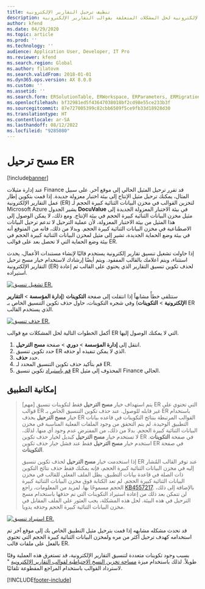 ```yaml
---
title: تنظيف ترحيل التقارير الإلكترونية
description: توضح هذه المقالة كيفية استخدام وظيفة مسح ترحيل التقارير الإلكترونية لحل المشكلات المتعلقة بقوالب التقارير الإلكترونية.
author: kfend
ms.date: 04/29/2020
ms.topic: article
ms.prod: ''
ms.technology: ''
audience: Application User, Developer, IT Pro
ms.reviewer: kfend
ms.search.region: Global
ms.author: filatovm
ms.search.validFrom: 2018-01-01
ms.dyn365.ops.version: AX 8.0.0
ms.custom: ''
ms.assetid: ''
ms.search.form: ERSolutionTable, ERWorkspace, ERParameters, ERMigrationCleanup
ms.openlocfilehash: bf32981ed5f43647038018bf2cd98e55ce233b3f
ms.sourcegitcommit: 87e727005399c82cbb6509f5ce9fb33d18928d30
ms.translationtype: HT
ms.contentlocale: ar-SA
ms.lasthandoff: 08/12/2022
ms.locfileid: "9285080"
---
```

# <a name="er-migration-cleanup"></a>مسح ترحيل ER 

[!include[banner](../includes/banner.md)]

عند إدارة مثيلات Finance قد تقرر ترحيل المثيل الحالي إلى موقع آخر. على سبيل المثال، يمكنك ترحيل مثيل الإنتاج إلى بيئة اختبار معزولة جديدة. إذا قمت بتكوين إطار عمل التقارير الإلكترونية (ER) لتخزين القوالب في مخزن البيانات الثنائية كبيرة الحجم لـ Microsoft Azure يشير الجدول **DocuValue** في بيئة الاختبار المعزولة الجديدة إلى مثيل مخزن البيانات الثنائية كبيرة الحجم في بيئة الإنتاج. ومع ذلك، لا يمكن الوصول إلى هذا المثيل من بيئة الاختبار المعزولة، لأن عملية الترحيل لا تدعم ترحيل البيانات الاصطناعية في مخزن البيانات الثنائية كبيرة الحجم. وبدلا من ذلك، فانه من المتوقع أنه في بيئة وضع الحماية الجديدة، تشير إلى مثيل لمخزن البيانات الثنائية كبيرة الحجم في بيئة وضع الحماية‬ التي لا تحصل بعد على قوالب ER.

إذا حاولت تشغيل تنسيق تقارير إلكترونية يستخدم قالبًا لإنشاء مستندات الأعمال، يحدث استثناء، ويتم اعلامك بالقالب المفقود. ويتم أيضًا إرشادك لاستخدام خيار مسح ترحيل التقارير الإلكترونية (ER) لحذف تكوين تنسيق التقارير الذي يحتوي على القالب ثم إعادة استيراده.

[![تشغيل تنسيق ER.](./media/er-migration-cleanup-run.png)](./media/er-migration-cleanup-run.png)

ستتلقى خطأً مشابهاً إذا انتقلت إلى صفحة **التكوينات** (**إدارة المؤسسة** \> **التقارير الإلكترونية** \> **التكوينات**) وفي شجره التكوينات، حاول حذف تكوين التنسيق الخاص بـ ER الذي يستخدم القالب.

[![حذف تنسيق ER.](./media/er-migration-cleanup-delete.png)](./media/er-migration-cleanup-delete.png)

أكمل الخطوات التالية لحل المشكلات مع قوالب ER التي لا يمكنك الوصول إليها.

1.  انتقل إلى **إدارة المؤسسة** \> **دوري** \> صفحة **مسح الترحيل**.
2.  حدد تكوين تنسيق ER الذي لا يمكن تنفيذه أو حذفه.
3.  حدد **حذف**.
4.  قم بتأكيد حذف تكوين التنسيق المحدد لـ ER.
5.  [قم باستيراد](download-electronic-reporting-configuration-lcs.md) تكوين تنسيق ER المحذوف إلى مثيل Finance الحالي.

## <a name="applicability"></a>إمكانية التطبيق

> [مهم] يتم استهداف خيار **مسح الترحيل** فقط لتكوينات تنسيق ER التي تحتوي علي قوالب ER غير قابله للوصول. عند حذف تكوين التنسيق الخاص بـ ER باستخدام خيار **مسح الترحيل** يحذف ER القوالب المرتبطة بنتائج التكوينات في قاعده بيانات التطبيق الوحيدة. لم يتم التحقق من وجود الملفات الفعلية المناسبة في مخزن البيانات الثنائية كبيرة الحجم. بدلا من ذلك، من المفترض عدم وجود أي منها. لذلك، لا تستخدم خيار **مسح الترحيل** كبديل لخيار حذف تكوين ER في صفحة **التكوينات**. استخدم خيار **مسح الترحيل** فقط عند فشل خيار حذف تكوين ER في صفحة **التكوينات**.
>
> إذا استخدمت خيار **مسح الترحيل** لحذف تكوين تنسيق ER عند توفر القالب المُشار إليه في مخزن البيانات الثنائية كبيرة الحجم، فإنه يمكنك فقط حذف نتائج التكوين ذات الصلة في قاعدة بيانات التطبيق. يظل الملف الفعلي للقالب في مخزن البيانات الثنائية كبيرة الحجم. لم تعد الكتابة فوق مخزن البيانات الثنائية كبيرة الحجم مسموحًا بها. لمزيد من المعلومات، راجع [KB4557217](https://fix.lcs.dynamics.com/Issue/Details?kb=4557217). بالإضافة إلى ذلك، لن تتمكن بعد ذلك من إعادة استيراد التكوينات التي تم حذفها باستخدام مسح الترحيل في هذه البيئة. لحل هذه المشكلة، يجب العثور علي الملف المقابل في مخزن البيانات الثنائية كبيرة الحجم وحذفه يدويا.

[![استيراد تنسيق ER.](./media/er-migration-cleanup-import.png)](./media/er-migration-cleanup-import.png)

قد تحدث مشكله مشابهه إذا قمت بترحيل مثيل التطبيق الخاص بك إلى موقع آخر تم استخدامه كهدف ترحيل أكثر من مره ولمخزن البيانات الثنائية كبيرة الحجم التي تحتوي بالفعل على ملفات قالب ER.

بسبب وجود تكوينات متعددة لتنسيق التقارير الإلكترونية، قد تستغرق هذه العملية وقتًا طويلاً. لذلك باستخدام ميزة [‏‫مساحة تخزين النسخ الاحتياطية لقوالب التقارير الإلكترونية‬](er-backup-storage-templates.md) " لاسترداد القوالب باستخدام المراجع المقطوعة تلقائيًا.


[!INCLUDE[footer-include](../../../includes/footer-banner.md)]
